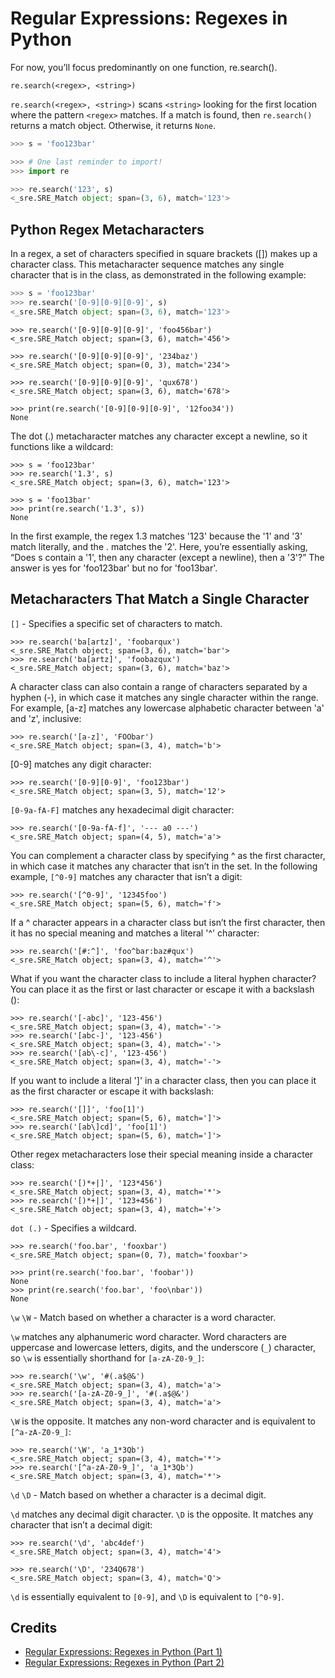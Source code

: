 # Regular Expressions: Regexes in Python

For now, you’ll focus predominantly on one function, re.search().

`re.search(<regex>, <string>)`

`re.search(<regex>, <string>)` scans `<string>` looking for the first location where the pattern `<regex>` matches. If a match is found, then `re.search()` returns a match object. Otherwise, it returns `None`.

```python
>>> s = 'foo123bar'

>>> # One last reminder to import!
>>> import re

>>> re.search('123', s)
<_sre.SRE_Match object; span=(3, 6), match='123'>
```

## Python Regex Metacharacters

In a regex, a set of characters specified in square brackets ([]) makes up a character class. This metacharacter sequence matches any single character that is in the class, as demonstrated in the following example:

```python
>>> s = 'foo123bar'
>>> re.search('[0-9][0-9][0-9]', s)
<_sre.SRE_Match object; span=(3, 6), match='123'>
```
```shell
>>> re.search('[0-9][0-9][0-9]', 'foo456bar')
<_sre.SRE_Match object; span=(3, 6), match='456'>

>>> re.search('[0-9][0-9][0-9]', '234baz')
<_sre.SRE_Match object; span=(0, 3), match='234'>

>>> re.search('[0-9][0-9][0-9]', 'qux678')
<_sre.SRE_Match object; span=(3, 6), match='678'>

>>> print(re.search('[0-9][0-9][0-9]', '12foo34'))
None
```

The dot (.) metacharacter matches any character except a newline, so it functions like a wildcard:
```shell
>>> s = 'foo123bar'
>>> re.search('1.3', s)
<_sre.SRE_Match object; span=(3, 6), match='123'>

>>> s = 'foo13bar'
>>> print(re.search('1.3', s))
None
```
In the first example, the regex 1.3 matches '123' because the '1' and '3' match literally, and the . matches the '2'. Here, you’re essentially asking, “Does s contain a '1', then any character (except a newline), then a '3'?” The answer is yes for 'foo123bar' but no for 'foo13bar'.

## Metacharacters That Match a Single Character

`[]` - Specifies a specific set of characters to match.

```shell
>>> re.search('ba[artz]', 'foobarqux')
<_sre.SRE_Match object; span=(3, 6), match='bar'>
>>> re.search('ba[artz]', 'foobazqux')
<_sre.SRE_Match object; span=(3, 6), match='baz'>
```

A character class can also contain a range of characters separated by a hyphen (-), in which case it matches any single character within the range. For example, [a-z] matches any lowercase alphabetic character between 'a' and 'z', inclusive:

```shell
>>> re.search('[a-z]', 'FOObar')
<_sre.SRE_Match object; span=(3, 4), match='b'>
```
[0-9] matches any digit character:
```shell
>>> re.search('[0-9][0-9]', 'foo123bar')
<_sre.SRE_Match object; span=(3, 5), match='12'>
```
`[0-9a-fA-F]` matches any hexadecimal digit character:
```shell
>>> re.search('[0-9a-fA-f]', '--- a0 ---')
<_sre.SRE_Match object; span=(4, 5), match='a'>
```
You can complement a character class by specifying ^ as the first character, in which case it matches any character that isn’t in the set. In the following example, `[^0-9]` matches any character that isn’t a digit:
```shell
>>> re.search('[^0-9]', '12345foo')
<_sre.SRE_Match object; span=(5, 6), match='f'>
```
If a ^ character appears in a character class but isn’t the first character, then it has no special meaning and matches a literal '^' character:
```shell
>>> re.search('[#:^]', 'foo^bar:baz#qux')
<_sre.SRE_Match object; span=(3, 4), match='^'>
```
 What if you want the character class to include a literal hyphen character? You can place it as the first or last character or escape it with a backslash (\):
```shell
>>> re.search('[-abc]', '123-456')
<_sre.SRE_Match object; span=(3, 4), match='-'>
>>> re.search('[abc-]', '123-456')
<_sre.SRE_Match object; span=(3, 4), match='-'>
>>> re.search('[ab\-c]', '123-456')
<_sre.SRE_Match object; span=(3, 4), match='-'>
```
If you want to include a literal ']' in a character class, then you can place it as the first character or escape it with backslash:
```shell
>>> re.search('[]]', 'foo[1]')
<_sre.SRE_Match object; span=(5, 6), match=']'>
>>> re.search('[ab\]cd]', 'foo[1]')
<_sre.SRE_Match object; span=(5, 6), match=']'>
```
Other regex metacharacters lose their special meaning inside a character class:
```shell
>>> re.search('[)*+|]', '123*456')
<_sre.SRE_Match object; span=(3, 4), match='*'>
>>> re.search('[)*+|]', '123+456')
<_sre.SRE_Match object; span=(3, 4), match='+'>
```


`dot (.)` - Specifies a wildcard.

```shell
>>> re.search('foo.bar', 'fooxbar')
<_sre.SRE_Match object; span=(0, 7), match='fooxbar'>

>>> print(re.search('foo.bar', 'foobar'))
None
>>> print(re.search('foo.bar', 'foo\nbar'))
None
```

`\w`  `\W` - Match based on whether a character is a word character.

`\w` matches any alphanumeric word character. Word characters are uppercase and lowercase letters, digits, and the underscore (`_`) character, so `\w` is essentially shorthand for `[a-zA-Z0-9_]`:
```shell
>>> re.search('\w', '#(.a$@&')
<_sre.SRE_Match object; span=(3, 4), match='a'>
>>> re.search('[a-zA-Z0-9_]', '#(.a$@&')
<_sre.SRE_Match object; span=(3, 4), match='a'>
```
`\W` is the opposite. It matches any non-word character and is equivalent to `[^a-zA-Z0-9_]`:
```shell
>>> re.search('\W', 'a_1*3Qb')
<_sre.SRE_Match object; span=(3, 4), match='*'>
>>> re.search('[^a-zA-Z0-9_]', 'a_1*3Qb')
<_sre.SRE_Match object; span=(3, 4), match='*'>
```


`\d` `\D` - Match based on whether a character is a decimal digit.

`\d` matches any decimal digit character. `\D` is the opposite. It matches any character that isn’t a decimal digit:
```shell
>>> re.search('\d', 'abc4def')
<_sre.SRE_Match object; span=(3, 4), match='4'>

>>> re.search('\D', '234Q678')
<_sre.SRE_Match object; span=(3, 4), match='Q'>
```
`\d` is essentially equivalent to `[0-9]`, and `\D` is equivalent to `[^0-9]`.






























## Credits

- [Regular Expressions: Regexes in Python (Part 1)](https://realpython.com/regex-python/#regexes-in-python-and-their-uses)
- [Regular Expressions: Regexes in Python (Part 2)](https://realpython.com/regex-python-part-2/)